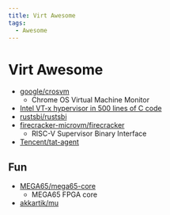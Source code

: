 ```yaml
---
title: Virt Awesome
tags:
  - Awesome
---
```


# Virt Awesome

- [google/crosvm](https://github.com/google/crosvm)
  - Chrome OS Virtual Machine Monitor
- [Intel VT-x hypervisor in 500 lines of C code](https://ionescu007.github.io/SimpleVisor/)
- [rustsbi/rustsbi](https://github.com/rustsbi/rustsbi)
- [firecracker-microvm/firecracker](https://github.com/firecracker-microvm/firecracker)
  - RISC-V Supervisor Binary Interface
- [Tencent/tat-agent](https://github.com/Tencent/tat-agent)

## Fun

- [MEGA65/mega65-core](https://github.com/MEGA65/mega65-core)
  - MEGA65 FPGA core
- [akkartik/mu](https://github.com/akkartik/mu)
